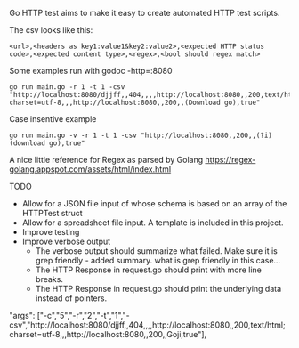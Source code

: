 Go HTTP test aims to make it easy to create automated HTTP test scripts.

The csv looks like this:

    <url>,<headers as key1:value1&key2:value2>,<expected HTTP status code>,<expected content type>,<regex>,<bool should regex match>

Some examples run with godoc -http=:8080

    go run main.go -r 1 -t 1 -csv "http://localhost:8080/djjff,,404,,,,http://localhost:8080,,200,text/html; charset=utf-8,,,http://localhost:8080,,200,,(Download go),true"

Case insentive example

    go run main.go -v -r 1 -t 1 -csv "http://localhost:8080,,200,,(?i)(download go),true"


A nice little reference for Regex as parsed by Golang
https://regex-golang.appspot.com/assets/html/index.html

 TODO

 * Allow for a JSON file input of whose schema is based on an array of the HTTPTest struct
 * Allow for a spreadsheet file input. A template is included in this project.
 * Improve testing
 * Improve verbose output
    * The verbose output should summarize what failed. Make sure it is grep friendly - added summary. what is grep friendly in this case...
    * The HTTP Response in request.go should print with more line breaks.
    * The HTTP Response in request.go should print the underlying data instead of pointers.

"args": ["-c","5","-r","2","-t","1","-csv","http://localhost:8080/djjff,,404,,,,http://localhost:8080,,200,text/html; charset=utf-8,,,http://localhost:8080,,200,,Goji,true"],
